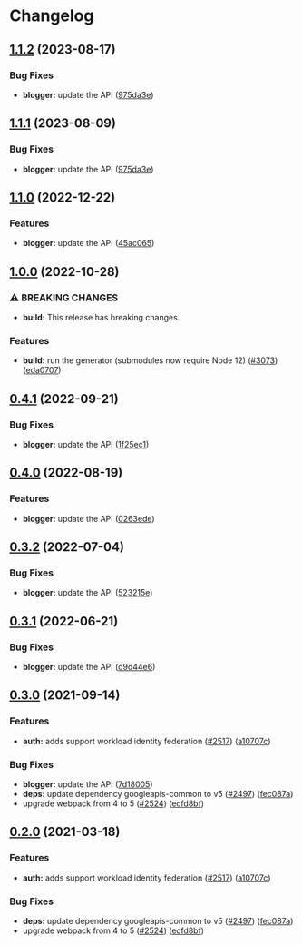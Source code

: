 # Changelog

## [1.1.2](https://github.com/googleapis/google-api-nodejs-client/compare/blogger-v1.1.1...blogger-v1.1.2) (2023-08-17)


### Bug Fixes

* **blogger:** update the API ([975da3e](https://github.com/googleapis/google-api-nodejs-client/commit/975da3e0ed4604f3951eac2abd3a39623958a496))

## [1.1.1](https://github.com/googleapis/google-api-nodejs-client/compare/blogger-v1.1.0...blogger-v1.1.1) (2023-08-09)


### Bug Fixes

* **blogger:** update the API ([975da3e](https://github.com/googleapis/google-api-nodejs-client/commit/975da3e0ed4604f3951eac2abd3a39623958a496))

## [1.1.0](https://github.com/googleapis/google-api-nodejs-client/compare/blogger-v1.0.0...blogger-v1.1.0) (2022-12-22)


### Features

* **blogger:** update the API ([45ac065](https://github.com/googleapis/google-api-nodejs-client/commit/45ac065fb17f0ae8c0c2f988cfc82458dfed84a0))

## [1.0.0](https://github.com/googleapis/google-api-nodejs-client/compare/blogger-v0.4.1...blogger-v1.0.0) (2022-10-28)


### ⚠ BREAKING CHANGES

* **build:** This release has breaking changes.

### Features

* **build:** run the generator (submodules now require Node 12) ([#3073](https://github.com/googleapis/google-api-nodejs-client/issues/3073)) ([eda0707](https://github.com/googleapis/google-api-nodejs-client/commit/eda07079dadab46a80b6f9ede618f4f43030169e))

## [0.4.1](https://github.com/googleapis/google-api-nodejs-client/compare/blogger-v0.4.0...blogger-v0.4.1) (2022-09-21)


### Bug Fixes

* **blogger:** update the API ([1f25ec1](https://github.com/googleapis/google-api-nodejs-client/commit/1f25ec1c2e28cf87d0d414920b2eb26dbc27f7d0))

## [0.4.0](https://github.com/googleapis/google-api-nodejs-client/compare/blogger-v0.3.2...blogger-v0.4.0) (2022-08-19)


### Features

* **blogger:** update the API ([0263ede](https://github.com/googleapis/google-api-nodejs-client/commit/0263ede4588fbf390a5e38fdce8bfb9453c56e90))

## [0.3.2](https://github.com/googleapis/google-api-nodejs-client/compare/blogger-v0.3.1...blogger-v0.3.2) (2022-07-04)


### Bug Fixes

* **blogger:** update the API ([523215e](https://github.com/googleapis/google-api-nodejs-client/commit/523215e3851683169e2634c5349374eae20d9cc4))

## [0.3.1](https://github.com/googleapis/google-api-nodejs-client/compare/blogger-v0.3.0...blogger-v0.3.1) (2022-06-21)


### Bug Fixes

* **blogger:** update the API ([d9d44e6](https://github.com/googleapis/google-api-nodejs-client/commit/d9d44e6a7b94b0e61f16c76d28fa5ed1fe720524))

## [0.3.0](https://www.github.com/googleapis/google-api-nodejs-client/compare/blogger-v0.2.0...blogger-v0.3.0) (2021-09-14)


### Features

* **auth:** adds support workload identity federation ([#2517](https://www.github.com/googleapis/google-api-nodejs-client/issues/2517)) ([a10707c](https://www.github.com/googleapis/google-api-nodejs-client/commit/a10707c477759e7c9ef6360a2fe800856fb600c1))


### Bug Fixes

* **blogger:** update the API ([7d18005](https://www.github.com/googleapis/google-api-nodejs-client/commit/7d180051fb909a453c18f9c330e25b122680fc19))
* **deps:** update dependency googleapis-common to v5 ([#2497](https://www.github.com/googleapis/google-api-nodejs-client/issues/2497)) ([fec087a](https://www.github.com/googleapis/google-api-nodejs-client/commit/fec087abcf3d994dd41c3ffa0a0c12b1f9f09dae))
* upgrade webpack from 4 to 5  ([#2524](https://www.github.com/googleapis/google-api-nodejs-client/issues/2524)) ([ecfd8bf](https://www.github.com/googleapis/google-api-nodejs-client/commit/ecfd8bfcd06e1beabff7ec9a8c4000222379eb8d))

## [0.2.0](https://www.github.com/googleapis/google-api-nodejs-client/compare/blogger-v0.1.0...blogger-v0.2.0) (2021-03-18)


### Features

* **auth:** adds support workload identity federation ([#2517](https://www.github.com/googleapis/google-api-nodejs-client/issues/2517)) ([a10707c](https://www.github.com/googleapis/google-api-nodejs-client/commit/a10707c477759e7c9ef6360a2fe800856fb600c1))


### Bug Fixes

* **deps:** update dependency googleapis-common to v5 ([#2497](https://www.github.com/googleapis/google-api-nodejs-client/issues/2497)) ([fec087a](https://www.github.com/googleapis/google-api-nodejs-client/commit/fec087abcf3d994dd41c3ffa0a0c12b1f9f09dae))
* upgrade webpack from 4 to 5  ([#2524](https://www.github.com/googleapis/google-api-nodejs-client/issues/2524)) ([ecfd8bf](https://www.github.com/googleapis/google-api-nodejs-client/commit/ecfd8bfcd06e1beabff7ec9a8c4000222379eb8d))

